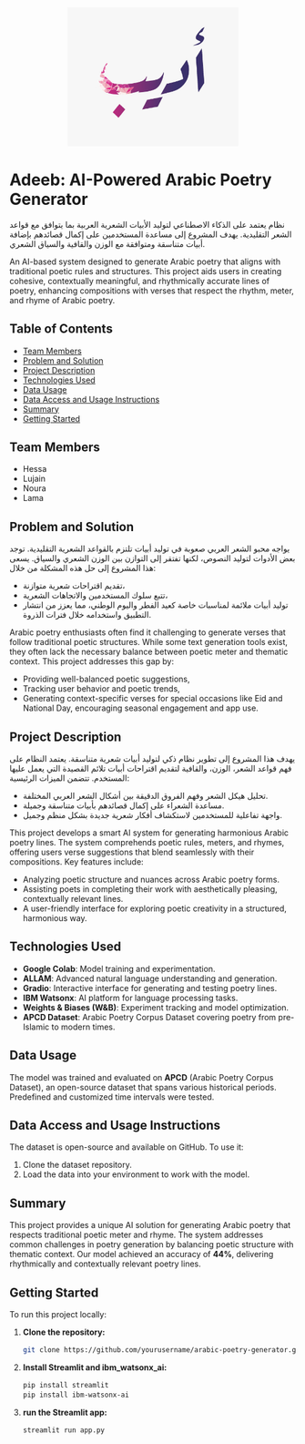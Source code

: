
<p align="center">
  <img src="https://raw.githubusercontent.com/TQA-task/AllamChallenge-Adeeb/refs/heads/main/1.jpeg" alt="Sample Generated Arabic Poem" width="300"/>
</p>



# Adeeb: AI-Powered Arabic Poetry Generator
نظام يعتمد على الذكاء الاصطناعي لتوليد الأبيات الشعرية العربية بما يتوافق مع قواعد الشعر التقليدية. يهدف المشروع إلى مساعدة المستخدمين على إكمال قصائدهم بإضافة أبيات متناسقة ومتوافقة مع الوزن والقافية والسياق الشعري.

An AI-based system designed to generate Arabic poetry that aligns with traditional poetic rules and structures. This project aids users in creating cohesive, contextually meaningful, and rhythmically accurate lines of poetry, enhancing compositions with verses that respect the rhythm, meter, and rhyme of Arabic poetry.



## Table of Contents

- [Team Members](#team-members)
- [Problem and Solution](#problem-and-solution)
- [Project Description](#project-description)
- [Technologies Used](#technologies-used)
- [Data Usage](#data-usage)
- [Data Access and Usage Instructions](#data-access-and-usage-instructions)
- [Summary](#summary)
- [Getting Started](#getting-started)

## Team Members

- Hessa
- Lujain
- Noura
- Lama

## Problem and Solution

يواجه محبو الشعر العربي صعوبة في توليد أبيات تلتزم بالقواعد الشعرية التقليدية. توجد بعض الأدوات لتوليد النصوص، لكنها تفتقر إلى التوازن بين الوزن الشعري والسياق. يسعى هذا المشروع إلى حل هذه المشكلة من خلال:

- تقديم اقتراحات شعرية متوازنة،
- تتبع سلوك المستخدمين والاتجاهات الشعرية،
- توليد أبيات ملائمة لمناسبات خاصة كعيد الفطر واليوم الوطني، مما يعزز من انتشار التطبيق واستخدامه خلال فترات الذروة.


Arabic poetry enthusiasts often find it challenging to generate verses that follow traditional poetic structures. While some text generation tools exist, they often lack the necessary balance between poetic meter and thematic context. This project addresses this gap by:

- Providing well-balanced poetic suggestions,
- Tracking user behavior and poetic trends,
- Generating context-specific verses for special occasions like Eid and National Day, encouraging seasonal engagement and app use.

## Project Description


يهدف هذا المشروع إلى تطوير نظام ذكي لتوليد أبيات شعرية متناسقة. يعتمد النظام على فهم قواعد الشعر، الوزن، والقافية لتقديم اقتراحات أبيات تلائم القصيدة التي يعمل عليها المستخدم. تتضمن الميزات الرئيسية:

- تحليل هيكل الشعر وفهم الفروق الدقيقة بين أشكال الشعر العربي المختلفة.
- مساعدة الشعراء على إكمال قصائدهم بأبيات متناسقة وجميلة.
- واجهة تفاعلية للمستخدمين لاستكشاف أفكار شعرية جديدة بشكل منظم وجميل.


This project develops a smart AI system for generating harmonious Arabic poetry lines. The system comprehends poetic rules, meters, and rhymes, offering users verse suggestions that blend seamlessly with their compositions. Key features include:

- Analyzing poetic structure and nuances across Arabic poetry forms.
- Assisting poets in completing their work with aesthetically pleasing, contextually relevant lines.
- A user-friendly interface for exploring poetic creativity in a structured, harmonious way.

## Technologies Used

- **Google Colab**: Model training and experimentation.
- **ALLAM**: Advanced natural language understanding and generation.
- **Gradio**: Interactive interface for generating and testing poetry lines.
- **IBM Watsonx**: AI platform for language processing tasks.
- **Weights & Biases (W&B)**: Experiment tracking and model optimization.
- **APCD Dataset**: Arabic Poetry Corpus Dataset covering poetry from pre-Islamic to modern times.

## Data Usage

The model was trained and evaluated on **APCD** (Arabic Poetry Corpus Dataset), an open-source dataset that spans various historical periods. Predefined and customized time intervals were tested.

## Data Access and Usage Instructions

The dataset is open-source and available on GitHub. To use it:

1. Clone the dataset repository.
2. Load the data into your environment to work with the model.

## Summary

This project provides a unique AI solution for generating Arabic poetry that respects traditional poetic meter and rhyme. The system addresses common challenges in poetry generation by balancing poetic structure with thematic context. Our model achieved an accuracy of **44%**, delivering rhythmically and contextually relevant poetry lines.

## Getting Started

To run this project locally:

1. **Clone the repository:**
   ```bash
   git clone https://github.com/yourusername/arabic-poetry-generator.git

2. **Install Streamlit and ibm_watsonx_ai:**
   ```bash
   pip install streamlit
   pip install ibm-watsonx-ai

3. **run the Streamlit app:**
   ```bash
   streamlit run app.py



